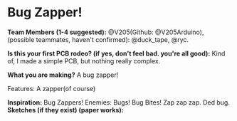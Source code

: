 # Bug Zapper!

**Team Members (1-4 suggested):**
@V205(Github: @V205Arduino), (possible teammates, haven't confirmed): @duck_tape, @ryc.

**Is this your first PCB rodeo? (if yes, don't feel bad. you're all good):**
Kind of, I made a simple PCB, but nothing really complex.

**What you are making?**
A bug zapper!

Features:
A zapper(of course)



**Inspiration:**
Bug Zappers!
Enemies: Bugs! Bug Bites!
Zap zap zap.
Ded bug.
**Sketches (if they exist) (paper works):**


